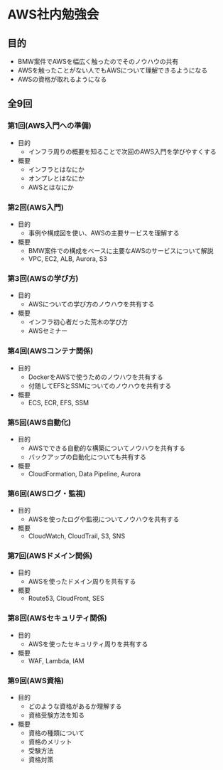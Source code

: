 # AWS社内勉強会

## 目的
- BMW案件でAWSを幅広く触ったのでそのノウハウの共有
- AWSを触ったことがない人でもAWSについて理解できるようになる
- AWSの資格が取れるようになる

## 全9回
### 第1回(AWS入門への準備)
- 目的
  - インフラ周りの概要を知ることで次回のAWS入門を学びやすくする
- 概要
  - インフラとはなにか
  - オンプレとはなにか
  - AWSとはなにか

### 第2回(AWS入門)
- 目的
  - 事例や構成図を使い、AWSの主要サービスを理解する
- 概要
  - BMW案件での構成をベースに主要なAWSのサービスについて解説
  - VPC, EC2, ALB, Aurora, S3

### 第3回(AWSの学び方)
- 目的
  - AWSについての学び方のノウハウを共有する
- 概要
  - インフラ初心者だった荒木の学び方
  - AWSセミナー

### 第4回(AWSコンテナ関係)
- 目的
  - DockerをAWSで使うためのノウハウを共有する
  - 付随してEFSとSSMについてのノウハウを共有する
- 概要
  - ECS, ECR, EFS, SSM

### 第5回(AWS自動化)
- 目的
  - AWSでできる自動的な構築についてノウハウを共有する
  - バックアップの自動化についても共有する
- 概要
  - CloudFormation, Data Pipeline, Aurora

### 第6回(AWSログ・監視)
- 目的
  - AWSを使ったログや監視についてノウハウを共有する
- 概要
  - CloudWatch, CloudTrail, S3, SNS

### 第7回(AWSドメイン関係)
- 目的
  - AWSを使ったドメイン周りを共有する
- 概要
  - Route53, CloudFront, SES

### 第8回(AWSセキュリティ関係)
- 目的
  - AWSを使ったセキュリティ周りを共有する
- 概要
  - WAF, Lambda, IAM

### 第9回(AWS資格)
- 目的
  - どのような資格があるか理解する
  - 資格受験方法を知る
- 概要
  - 資格の種類について
  - 資格のメリット
  - 受験方法
  - 資格対策
